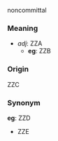 noncommittal
### Meaning
+ _adj_: ZZA
    + __eg__: ZZB

### Origin

ZZC

### Synonym

__eg__: ZZD

+ ZZE


